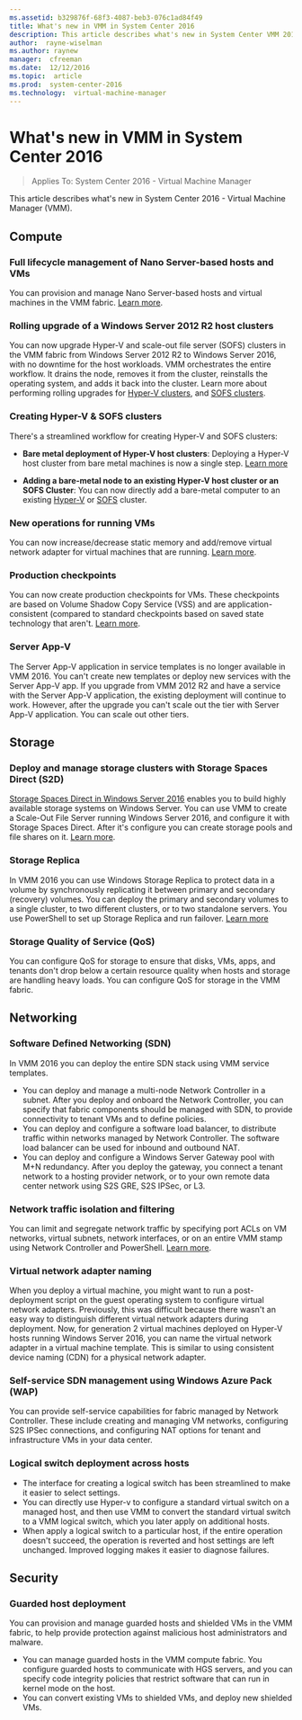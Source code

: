 ```yaml
---
ms.assetid: b329876f-68f3-4087-beb3-076c1ad84f49
title: What's new in VMM in System Center 2016
description: This article describes what's new in System Center VMM 2016
author:  rayne-wiselman
ms.author: raynew
manager:  cfreeman
ms.date:  12/12/2016
ms.topic:  article
ms.prod:  system-center-2016
ms.technology:  virtual-machine-manager
---
```



# What's new in VMM in System Center 2016

>Applies To: System Center 2016 - Virtual Machine Manager

This article describes what's new in System Center 2016 - Virtual Machine Manager (VMM).


## Compute

### Full lifecycle management of Nano Server-based hosts and VMs
You can provision and manage Nano Server-based hosts and virtual machines in the VMM fabric. [Learn more](hyper-v-nano.md).

### Rolling upgrade of a Windows Server 2012 R2 host clusters

You can now upgrade Hyper-V and scale-out file server (SOFS) clusters in the VMM fabric from Windows Server 2012 R2 to Windows Server 2016, with no downtime for the host workloads. VMM orchestrates the entire workflow. It drains the node, removes it from the cluster, reinstalls the operating system, and adds it back into the cluster. Learn more about performing rolling upgrades for [Hyper-V clusters](hyper-v-rolling-upgrade.md), and [SOFS clusters](manage/manage-sofs-rolling-upgrade.md).

### Creating Hyper-V & SOFS clusters

There's a streamlined workflow for creating Hyper-V and SOFS clusters:

* **Bare metal deployment of Hyper-V host clusters**: Deploying a Hyper-V host cluster from bare metal machines is now a single step. [Learn more](hyper-v-bare-metal.md)

* **Adding a bare-metal node to an existing Hyper-V host cluster or an SOFS Cluster**: You can now directly add a bare-metal computer to an existing [Hyper-V](hyper-v-bare-metal.md) or [SOFS](manage/manage-sofs-bare-metal.md) cluster.

### New operations for running VMs

You can now increase/decrease static memory and add/remove virtual network adapter for virtual machines that are running. [Learn more](manage/manage-vm-settings.md).

### Production checkpoints

You can now create production checkpoints for VMs. These checkpoints are based on Volume Shadow Copy Service (VSS) and are application-consistent (compared to standard checkpoints based on saved state technology that aren't. [Learn more](manage/manage-vm-settings.md).

### Server App-V

The Server App-V application in service templates is no longer available in VMM 2016. You can't create new templates or deploy new services with the Server App-V app. If you upgrade from VMM 2012 R2 and have a service with the Server App-V application, the existing deployment will continue to work. However, after the upgrade you can't scale out the tier with Server App-V application. You can scale out other tiers.

## Storage

### Deploy and manage storage clusters with Storage Spaces Direct (S2D)

[Storage Spaces Direct in Windows Server 2016](https://technet.microsoft.com/library/mt126109.aspx) enables you to build highly available storage systems on Windows Server. You can use VMM to create a Scale-Out File Server running Windows Server 2016, and configure it with Storage Spaces Direct. After it's configure you can create storage pools and file shares on it. [Learn more](s2d.md).


### Storage Replica

In VMM 2016 you can use Windows Storage Replica to protect data in a volume by synchronously replicating it between primary and secondary (recovery) volumes. You can deploy the primary and secondary volumes to a single cluster, to two different clusters, or to two standalone servers. You use PowerShell to set up Storage Replica and run failover. [Learn more](manage/manage-storage-replica.md)

### Storage Quality of Service (QoS)

You can configure QoS for storage to ensure that disks, VMs, apps, and tenants don't drop below a certain resource quality when hosts and storage are handling heavy loads. You can configure QoS for storage in the VMM fabric.


## Networking

### Software Defined Networking (SDN)

In VMM 2016 you can deploy the entire SDN stack using VMM service templates.

* You can deploy and manage a multi-node Network Controller in a subnet. After you deploy and onboard the Network Controller, you can specify that fabric components should be managed with SDN, to provide connectivity to tenant VMs and to define policies.
* You can deploy and configure a software load balancer, to distribute traffic within networks managed by Network Controller. The software load balancer can be used for inbound and outbound NAT.
* You can deploy and configure a Windows Server Gateway pool with M+N redundancy. After you deploy the gateway, you connect a tenant network to a hosting provider network, or to your own remote data center network using S2S GRE, S2S IPSec, or L3.

### Network traffic isolation and filtering

You can limit and segregate network traffic by specifying port ACLs on VM networks, virtual subnets, network interfaces, or on an entire VMM stamp using Network Controller and PowerShell. [Learn more](hyper-v-acls.md).

### Virtual network adapter naming

When you deploy a virtual machine, you might want to run a post-deployment script on the guest operating system to configure virtual network adapters.  Previously, this was difficult because there wasn't an easy way to distinguish different virtual network adapters during deployment. Now, for generation 2 virtual machines deployed on Hyper-V hosts running Windows Server 2016, you can name the virtual network adapter in a virtual machine template. This is similar to using consistent device naming (CDN) for a physical network adapter.

### Self-service SDN management using Windows Azure Pack (WAP)

You can provide self-service capabilities for fabric managed by Network Controller. These include creating and managing VM networks, configuring S2S IPSec connections, and configuring NAT options for tenant and infrastructure VMs in your data center.  

### Logical switch deployment across hosts

- The interface for creating a logical switch has been streamlined to make it easier to select settings.
- You can directly use Hyper-v to configure a standard virtual switch on a managed host, and then use VMM to convert the standard virtual switch to a VMM logical switch, which you later apply on additional hosts.
- When apply a logical switch to a particular host, if the entire operation doesn't succeed, the operation is reverted and host settings are left unchanged. Improved logging makes it easier to diagnose failures.

## Security

### Guarded host deployment

You can provision and manage guarded hosts and shielded VMs in the VMM fabric, to help provide protection against malicious host administrators and malware.

-   You can manage guarded hosts in the VMM compute fabric. You configure guarded hosts to communicate with HGS servers, and you can specify code integrity policies that restrict software that can run in kernel mode on the host.
- You can convert existing VMs to shielded VMs, and deploy new shielded VMs.
